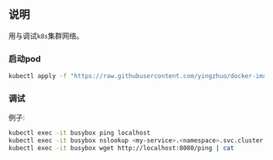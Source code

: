 ## 说明

用与调试`k8s`集群网络。

### 启动pod

```bash
kubectl apply -f "https://raw.githubusercontent.com/yingzhuo/docker-images-aliyun/master/_wiki_/busybox/busybox.yaml"
```

### 调试

例子:

```bash
kubectl exec -it busybox ping localhost
kubectl exec -it busybox nslookup <my-service>.<namespace>.svc.cluster.local
kubectl exec -it busybox wget http://localhost:8080/ping | cat 
```
